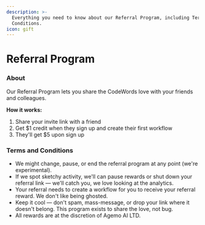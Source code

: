 ```yaml
---
description: >-
  Everything you need to know about our Referral Program, including Terms and
  Conditions.
icon: gift
---
```


# Referral Program

### **About**

Our Referral Program lets you share the CodeWords love with your friends and colleagues.&#x20;

**How it works:**&#x20;

1. Share your invite link with a friend
2. Get $1 credit when they sign up and create their first workflow&#x20;
3. They'll get $5 upon sign up

### Terms and Conditions

* We might change, pause, or end the referral program  at any point (we're experimental).&#x20;
* If we spot sketchy activity, we'll can pause rewards or shut down your referral link — we'll catch you, we love looking at the analytics.&#x20;
* Your referral needs to create a workflow for you to receive your referral reward. We don't like being ghosted.&#x20;
* Keep it cool — don't spam, mass-message, or drop your link where it doesn't belong. This program exists to share the love, not bug.&#x20;
* All rewards are at the discretion of Agemo AI LTD.&#x20;



